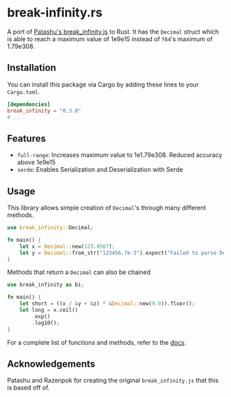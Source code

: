 # break-infinity.rs
A port of [Patashu's break_infinity.js](https://github.com/Patashu/break_infinity.js) to Rust.
It has the `Decimal` struct which is able to reach a maximum value of 1e9e15 instead of `f64`'s maximum of 1.79e308.

## Installation
You can install this package via Cargo by adding these lines to your `Cargo.toml`.
```toml
[dependencies]
break_infinity = "0.3.0"
# ...
```

## Features
- `full-range`: Increases maximum value to 1e1.79e308. Reduced accuracy above 1e9e15
- `serde`: Enables Serialization and Deserialization with Serde

## Usage
This library allows simple creation of `Decimal`'s through many different methods.
```rust
use break_infinity::Decimal;

fn main() {
	let x = Decimal::new(123.4567);
	let y = Decimal::from_str("123456.7e-3").expect("Failed to parse Decimal");
}
```

Methods that return a `Decimal` can also be chained
```rust
use break_infinity as bi;

fn main() {
	let short = ((x / &y + &z) * &Decimal::new(9.0)).floor();
	let long = x.ceil()
		.exp()
		.log10();
}
```
For a complete list of functions and methods, refer to the [docs](https://docs.rs/break_infinity).

## Acknowledgements
Patashu and Razenpok for creating the original `break_infinity.js` that this is based off of.
